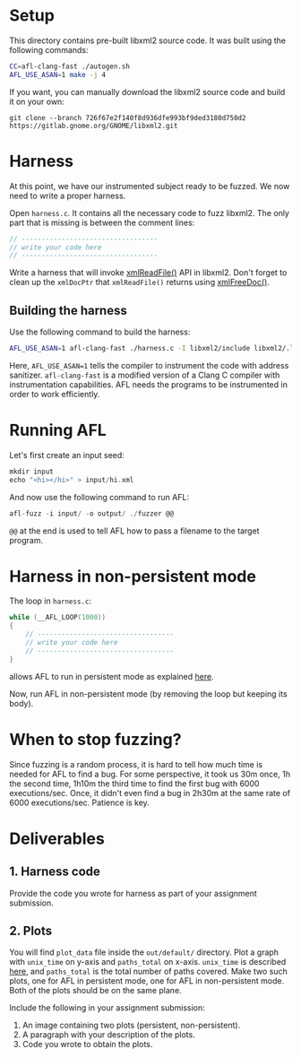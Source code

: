 # Setup

This directory contains pre-built libxml2 source code. It was built using the following commands:

```bash
CC=afl-clang-fast ./autogen.sh
AFL_USE_ASAN=1 make -j 4
```

If you want, you can manually download the libxml2 source code and build it on your own:
```
git clone --branch 726f67e2f140f8d936dfe993bf9ded3180d750d2 https://gitlab.gnome.org/GNOME/libxml2.git
```

# Harness

At this point, we have our instrumented subject ready to be fuzzed. We now need to write a proper harness. 

Open `harness.c`. It contains all the necessary code to fuzz libxml2. The only part that is missing is between the comment lines:  

```c
// ----------------------------------
// write your code here
// ----------------------------------
```

Write a harness that will invoke [xmlReadFile()](https://gnome.pages.gitlab.gnome.org/libxml2/devhelp/libxml2-parser.html#xmlReadFile) API in libxml2. Don't forget to clean up the `xmlDocPtr` that `xmlReadFile()` returns using [xmlFreeDoc()](https://gnome.pages.gitlab.gnome.org/libxml2/devhelp/libxml2-tree.html#xmlFreeDoc). 


## Building the harness

Use the following command to build the harness:
```bash
AFL_USE_ASAN=1 afl-clang-fast ./harness.c -I libxml2/include libxml2/.libs/libxml2.a -lz -lm -o fuzzer
```

Here, `AFL_USE_ASAN=1` tells the compiler to instrument the code with address sanitizer. `afl-clang-fast` is a modified version of a Clang C compiler with instrumentation capabilities. AFL needs the programs to be instrumented in order to work efficiently.  

# Running AFL

Let's first create an input seed:
```c
mkdir input
echo "<hi></hi>" > input/hi.xml
```

And now use the following command to run AFL:

```c
afl-fuzz -i input/ -o output/ ./fuzzer @@
```

`@@` at the end is used to tell AFL how to pass a filename to the target program. 

# Harness in non-persistent mode

The loop in `harness.c`:

```c
while (__AFL_LOOP(1000))
{
    // ----------------------------------
    // write your code here
    // ----------------------------------
}
```

allows AFL to run in persistent mode as explained [here](https://github.com/AFLplusplus/AFLplusplus/blob/stable/instrumentation/README.persistent_mode.md#:~:text=In%20persistent%20mode%2C%20AFL%2B%2B,professional%20fuzzing%20uses%20this%20mode.). 

Now, run AFL in non-persistent mode (by removing the loop but keeping its body).

# When to stop fuzzing?

Since fuzzing is a random process, it is hard to tell how much time is needed for AFL to find a bug. For some perspective, it took us 30m once, 1h the second time, 1h10m the third time to find the first bug with 6000 executions/sec. Once, it didn't even find a bug in 2h30m at the same rate of 6000 executions/sec. Patience is key. 

# Deliverables

## 1. Harness code

Provide the code you wrote for harness as part of your assignment submission.

## 2. Plots

You will find `plot_data` file inside the `out/default/` directory. Plot a graph with `unix_time` on y-axis and `paths_total` on x-axis. `unix_time` is described [here](https://en.wikipedia.org/wiki/Unix_time), and `paths_total` is the total number of paths covered. Make two such plots, one for AFL in persistent mode, one for AFL in non-persistent mode. Both of the plots should be on the same plane. 

Include the following in your assignment submission:  
1. An image containing two plots (persistent, non-persistent).
2. A paragraph with your description of the plots. 
3. Code you wrote to obtain the plots. 